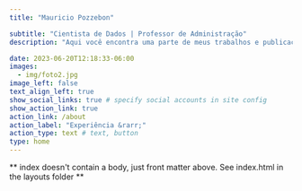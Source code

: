 ```yaml
---
title: "Mauricio Pozzebon"

subtitle: "Cientista de Dados | Professor de Administração"
description: "Aqui você encontra uma parte de meus trabalhos e publicações que venho desenvolvendo ao longo dessa jornada em ciência de dados e docência no ensino superior &#x1F4BB;"

date: 2023-06-20T12:18:33-06:00
images:
  - img/foto2.jpg
image_left: false
text_align_left: true
show_social_links: true # specify social accounts in site config
show_action_link: true
action_link: /about
action_label: "Experiência &rarr;"
action_type: text # text, button
type: home
---
```


** index doesn't contain a body, just front matter above.
See index.html in the layouts folder **
